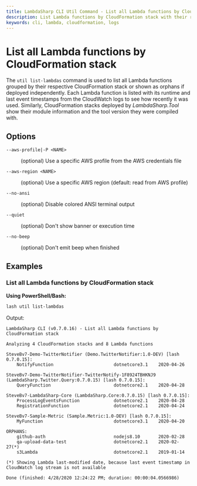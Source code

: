 ```yaml
---
title: LambdaSharp CLI Util Command - List all Lambda functions by CloudFormation stack
description: List Lambda functions by CloudFormation stack with their runtime and last used date
keywords: cli, lambda, cloudformation, logs
---
```

# List all Lambda functions by CloudFormation stack

The `util list-lambdas` command is used to list all Lambda functions grouped by their respective CloudFormation stack or shown as orphans if deployed independently. Each Lambda function is listed with its runtime and last event timestamps from the CloudWatch logs to see how recently it was used. Similarly, CloudFormation stacks deployed by _LambdaSharp.Tool_ show their module information and the tool version they were compiled with.

## Options

<dl>

<dt><code>--aws-profile|-P &lt;NAME&gt;</code></dt>
<dd>

(optional) Use a specific AWS profile from the AWS credentials file
</dd>

<dt><code>--aws-region &lt;NAME&gt;</code></dt>
<dd>

(optional) Use a specific AWS region (default: read from AWS profile)
</dd>

<dt><code>--no-ansi</code></dt>
<dd>

(optional) Disable colored ANSI terminal output
</dd>

<dt><code>--quiet</code></dt>
<dd>

(optional) Don't show banner or execution time
</dd>

<dt><code>--no-beep</code></dt>
<dd>

(optional) Don't emit beep when finished
</dd>

</dl>

## Examples

### List all Lambda functions by CloudFormation stack

__Using PowerShell/Bash:__
```bash
lash util list-lambdas
```

Output:
```
LambdaSharp CLI (v0.7.0.16) - List all Lambda functions by CloudFormation stack

Analyzing 4 CloudFormation stacks and 8 Lambda functions

SteveBv7-Demo-TwitterNotifier (Demo.TwitterNotifier:1.0-DEV) [lash 0.7.0.15]:
    NotifyFunction                       dotnetcore3.1    2020-04-26

SteveBv7-Demo-TwitterNotifier-TwitterNotify-1F8924TBHKNJ9 (LambdaSharp.Twitter.Query:0.7.0.15) [lash 0.7.0.15]:
    QueryFunction                        dotnetcore2.1    2020-04-28

SteveBv7-LambdaSharp-Core (LambdaSharp.Core:0.7.0.15) [lash 0.7.0.15]:
    ProcessLogEventsFunction             dotnetcore2.1    2020-04-28
    RegistrationFunction                 dotnetcore2.1    2020-04-24

SteveBv7-Sample-Metric (Sample.Metric:1.0-DEV) [lash 0.7.0.15]:
    MyFunction                           dotnetcore3.1    2020-04-20

ORPHANS:
    github-auth                          nodejs8.10       2020-02-28
    qa-upload-data-test                  dotnetcore2.1    2020-02-27(*)
    s3Lambda                             dotnetcore2.1    2019-01-14

(*) Showing Lambda last-modified date, because last event timestamp in CloudWatch log stream is not available

Done (finished: 4/28/2020 12:24:22 PM; duration: 00:00:04.0566986)
```
